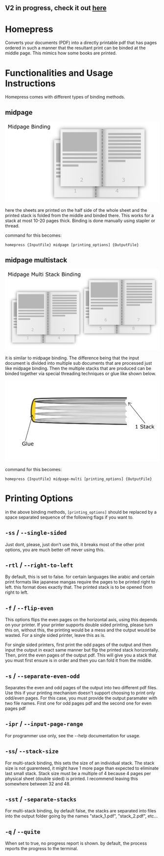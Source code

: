 ## V2 in progress, check it out [here](https://github.com/amaank404/homepress/tree/pymupdf) 

# Homepress

Converts your documents (PDF) into a directly printable pdf that has pages
ordered in such a manner that the resultant print can be binded at the middle page.
This mimics how some books are printed.

# Functionalities and Usage Instructions

Homepress comes with different types of binding methods. 

## midpage

![](images/midpage_binding.png)

here the sheets are printed on the half side of the whole sheet and the printed stack is folded from the middle and binded there. This works for a stack at most 10-20 pages thick. Binding is done manually using stapler or thread.

command for this becomes:

```
homepress {InputFile} midpage [printing_options] {OutputFile}
```

## midpage multistack

![](images/midpage_multi_stack.png)

it is similar to midpage binding. The difference being that the input document is divided into multiple sub documents that are processed just like midpage binding. Then the multiple stacks that are produced can be binded together via special threading techniques or glue like shown below.

![](images/multistack_binding.png)

command for this becomes:

```
homepress {InputFile} midpage-multi [printing_options] {OutputFile} 
```

# Printing Options

in the above binding methods, `[printing_options]` should be replaced by a space separated sequence of the following flags if you want to.

## `-ss` / `--single-sided`
Just dont, please, just don't use this, it breaks most of the other print options, you are much better off never using this.

## `-rtl` / `--right-to-left`
By default, this is set to false. for certain languages like arabic and certain print formats like japanese mangas require the pages to be printed right to left. this format does exactly that. The printed stack is to be opened from right to left.

## `-f` / `--flip-even`

This options flips the even pages on the horizontal axis, using this depends on your printer. If your printer supports double sided printing, please turn this on, without this, the printing would be a mess and the output would be wasted. For a single sided printer, leave this as is.

For single sided printers, first print the odd pages of the output and then input the output in exact same manner but flip the printed stack horizontally. Then, print the even pages of the output pdf. This will give you a stack that you must first ensure is in order and then you can fold it from the middle.

## `-s` / `--separate-even-odd`

Separates the even and odd pages of the output into two different pdf files. Use this if your printing mechanism doesn't support choosing to print only odd/even pages. For this case, you must provide the output paramater with two file names. First one for odd pages pdf and the second one for even pages pdf

## `-ipr` / `--input-page-range`

For programmer use only, see the --help documentation for usage.

## `-ss`/ `--stack-size`

For multi-stack binding, this sets the size of an individual stack. The stack size is not guarenteed, it might have 1 more page than expected to eliminate last small stack. Stack size must be a multiple of 4 because 4 pages per physical sheet (double sided) is printed. I recommend leaving this somewhere between 32 and 48.

## `-sst` / `-separate-stacks`

For multi-stack binding, by default false, the stacks are separated into files into the output folder going by the names "stack_1.pdf", "stack_2.pdf", etc...

## `-q` / `--quite`

When set to true, no progress report is shown. by default, the process reports the progress to the terminal.
